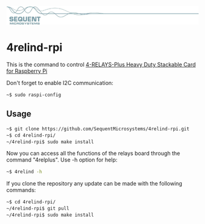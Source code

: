 [![4relind-rpi](readmeres/sequent.jpg)](https://www.sequentmicrosystems.com)

# 4relind-rpi


This is the command to control [4-RELAYS-Plus Heavy Duty Stackable Card for Raspberry Pi](https://sequentmicrosystems.com)

Don't forget to enable I2C communication:
```bash
~$ sudo raspi-config
```

## Usage

```bash
~$ git clone https://github.com/SequentMicrosystems/4relind-rpi.git
~$ cd 4relind-rpi/
~/4relind-rpi$ sudo make install
```

Now you can access all the functions of the relays board through the command "4relplus". Use -h option for help:
```bash
~$ 4relind -h
```

If you clone the repository any update can be made with the following commands:

```bash
~$ cd 4relind-rpi/  
~/4relind-rpi$ git pull
~/4relind-rpi$ sudo make install
```  


